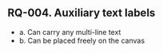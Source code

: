## RQ-004. Auxiliary text labels
- a. Can carry any multi-line text
- b. Can be placed freely on the canvas